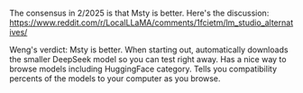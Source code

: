 The consensus in 2/2025 is that Msty is better. Here's the discussion:
https://www.reddit.com/r/LocalLLaMA/comments/1fcietm/lm_studio_alternatives/

Weng's verdict:
Msty is better. When starting out, automatically downloads the smaller DeepSeek model so you can test right away. Has a nice way to browse models including HuggingFace category. Tells you compatibility percents of the models to your computer as you browse.